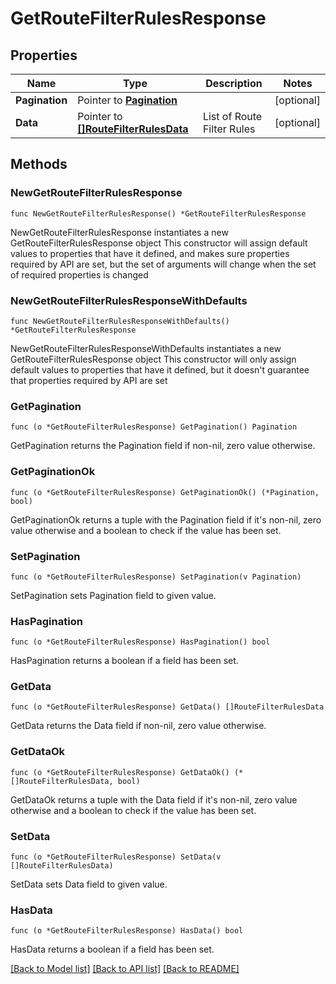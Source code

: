 # GetRouteFilterRulesResponse

## Properties

Name | Type | Description | Notes
------------ | ------------- | ------------- | -------------
**Pagination** | Pointer to [**Pagination**](Pagination.md) |  | [optional] 
**Data** | Pointer to [**[]RouteFilterRulesData**](RouteFilterRulesData.md) | List of Route Filter Rules | [optional] 

## Methods

### NewGetRouteFilterRulesResponse

`func NewGetRouteFilterRulesResponse() *GetRouteFilterRulesResponse`

NewGetRouteFilterRulesResponse instantiates a new GetRouteFilterRulesResponse object
This constructor will assign default values to properties that have it defined,
and makes sure properties required by API are set, but the set of arguments
will change when the set of required properties is changed

### NewGetRouteFilterRulesResponseWithDefaults

`func NewGetRouteFilterRulesResponseWithDefaults() *GetRouteFilterRulesResponse`

NewGetRouteFilterRulesResponseWithDefaults instantiates a new GetRouteFilterRulesResponse object
This constructor will only assign default values to properties that have it defined,
but it doesn't guarantee that properties required by API are set

### GetPagination

`func (o *GetRouteFilterRulesResponse) GetPagination() Pagination`

GetPagination returns the Pagination field if non-nil, zero value otherwise.

### GetPaginationOk

`func (o *GetRouteFilterRulesResponse) GetPaginationOk() (*Pagination, bool)`

GetPaginationOk returns a tuple with the Pagination field if it's non-nil, zero value otherwise
and a boolean to check if the value has been set.

### SetPagination

`func (o *GetRouteFilterRulesResponse) SetPagination(v Pagination)`

SetPagination sets Pagination field to given value.

### HasPagination

`func (o *GetRouteFilterRulesResponse) HasPagination() bool`

HasPagination returns a boolean if a field has been set.

### GetData

`func (o *GetRouteFilterRulesResponse) GetData() []RouteFilterRulesData`

GetData returns the Data field if non-nil, zero value otherwise.

### GetDataOk

`func (o *GetRouteFilterRulesResponse) GetDataOk() (*[]RouteFilterRulesData, bool)`

GetDataOk returns a tuple with the Data field if it's non-nil, zero value otherwise
and a boolean to check if the value has been set.

### SetData

`func (o *GetRouteFilterRulesResponse) SetData(v []RouteFilterRulesData)`

SetData sets Data field to given value.

### HasData

`func (o *GetRouteFilterRulesResponse) HasData() bool`

HasData returns a boolean if a field has been set.


[[Back to Model list]](../README.md#documentation-for-models) [[Back to API list]](../README.md#documentation-for-api-endpoints) [[Back to README]](../README.md)


